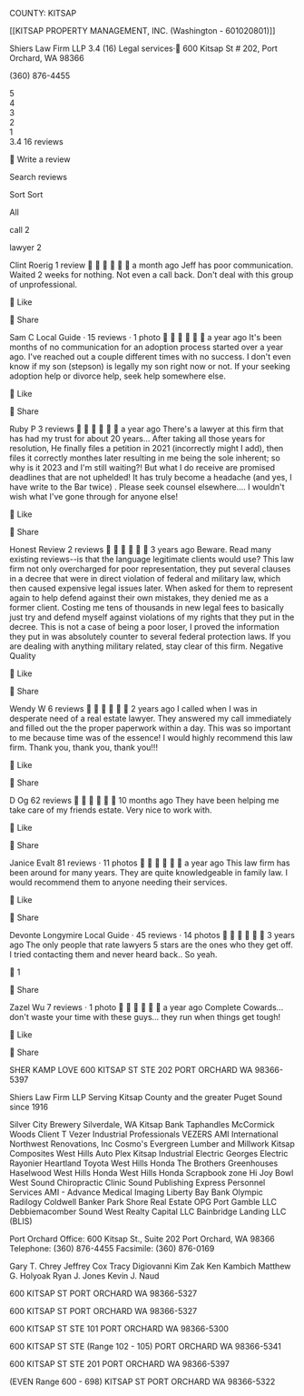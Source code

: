 COUNTY: KITSAP

[[KITSAP PROPERTY MANAGEMENT, INC. (Washington - 601020801)]]





Shiers Law Firm LLP
3.4
(16)
Legal services·
600 Kitsap St # 202, Port Orchard, WA 98366

(360) 876-4455


5	
4	
3	
2	
1	
3.4
16 reviews
 


Write a review
 
Search reviews

Sort
Sort

All

call
2

lawyer
2


Clint Roerig
1 review






a month ago
Jeff has poor communication. Waited 2 weeks for nothing. Not even a call back. Don't deal with this group of unprofessional.


Like


Share


Sam C
Local Guide · 15 reviews · 1 photo






a year ago
It's been months of no communication for an adoption process started over a year ago. I've reached out a couple different times with no success. I don't even know if my son (stepson) is legally my son right now or not. If your seeking adoption help or divorce help, seek help somewhere else.


Like


Share


Ruby P
3 reviews






a year ago
There's a lawyer at this firm that has had my trust for about 20 years... After taking all those years for resolution, He finally files a petition in 2021 (incorrectly might I add), then files it correctly monthes later resulting in me being the sole inherent; so why is it 2023 and I'm still waiting?! But what I do receive are promised deadlines that are not uphelded! It has truly become a headache (and yes, I have write to the Bar twice) . Please seek counsel elsewhere.... I wouldn't wish what I've gone through for anyone else!


Like


Share


Honest Review
2 reviews






3 years ago
Beware.  Read many existing reviews--is that the language legitimate clients would use?  This law firm not only overcharged for poor representation, they put several clauses in a decree that were in direct violation of federal and military law, which then caused expensive legal issues later.  When asked for them to represent again to help defend against their own mistakes, they denied me as a former client.  Costing me tens of thousands in new legal fees to basically just try and defend myself against violations of my rights that they put in the decree.  This is not a case of being a poor loser, I proved the information they put in was absolutely counter to several federal protection laws. If you are dealing with anything military related, stay clear of this firm.
Negative
Quality


Like


Share


Wendy W
6 reviews






2 years ago
I called when I was in desperate need of a real estate lawyer.  They answered my call immediately and filled out the the proper paperwork within a day.  This was so important to me because time was of the essence!  I would highly recommend this law firm. Thank you, thank you, thank you!!!


Like


Share


D Og
62 reviews






10 months ago
They have been helping me take care of my friends estate. Very nice to work with.


Like


Share


Janice Evalt
81 reviews · 11 photos






a year ago
This law firm has been around for many years.  They are quite knowledgeable in family law.  I would recommend them to anyone needing their services.


Like


Share


Devonte Longymire
Local Guide · 45 reviews · 14 photos






3 years ago
The only people that rate lawyers 5 stars are the ones who they get off. I tried contacting them and never heard back.. So yeah.


1


Share


Zazel Wu
7 reviews · 1 photo






a year ago
Complete Cowards... don't waste your time with these guys... they run when things get tough!


Like


Share





SHER KAMP LOVE
600 KITSAP ST STE 202
PORT ORCHARD WA 98366-5397

Shiers Law Firm LLP
Serving Kitsap County and the greater Puget Sound since 1916


Silver City Brewery Silverdale, WA
Kitsap Bank
Taphandles
McCormick Woods
Client T
Vezer Industrial Professionals
VEZERS
AMI International
Northwest Renovations, Inc
Cosmo's
Evergreen Lumber and Millwork
Kitsap Composites
West Hills Auto Plex
Kitsap Industrial Electric
Georges Electric
Rayonier
Heartland Toyota
West Hills Honda
The Brothers Greenhouses
Haselwood
West Hills Honda
West Hills Honda
Scrapbook zone
Hi Joy Bowl
West Sound Chiropractic Clinic
Sound Publishing
Express Personnel Services
AMI - Advance Medical Imaging
Liberty Bay Bank
Olympic Radilogy
Coldwell Banker Park Shore Real Estate
OPG Port Gamble LLC
Debbiemacomber
Sound West Realty Capital LLC
Bainbridge Landing LLC (BLIS)	 





Port Orchard Office:
600 Kitsap St., Suite 202
Port Orchard, WA 98366
Telephone: (360) 876-4455
Facsimile: (360) 876-0169


Gary T. Chrey
Jeffrey Cox
Tracy Digiovanni
Kim Zak
Ken Kambich
Matthew G. Holyoak
Ryan J. Jones
Kevin J. Naud




600 KITSAP ST
PORT ORCHARD WA 98366-5327

600 KITSAP ST
PORT ORCHARD WA 98366-5327

600 KITSAP ST STE 101
PORT ORCHARD WA 98366-5300

600 KITSAP ST STE (Range 102 - 105)
PORT ORCHARD WA 98366-5341

600 KITSAP ST STE 201
PORT ORCHARD WA 98366-5397

(EVEN Range 600 - 698) KITSAP ST
PORT ORCHARD WA 98366-5322